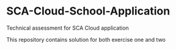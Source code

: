 # SCA-Cloud-School-Application
Technical assessment for SCA Cloud application

This repository contains solution for both exercise one and two
